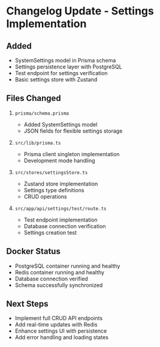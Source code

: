 # Changelog Update - Settings Implementation

## Added
- SystemSettings model in Prisma schema
- Settings persistence layer with PostgreSQL
- Test endpoint for settings verification
- Basic settings store with Zustand

## Files Changed
1. `prisma/schema.prisma`
   - Added SystemSettings model
   - JSON fields for flexible settings storage

2. `src/lib/prisma.ts`
   - Prisma client singleton implementation
   - Development mode handling

3. `src/stores/settingsStore.ts`
   - Zustand store implementation
   - Settings type definitions
   - CRUD operations

4. `src/app/api/settings/test/route.ts`
   - Test endpoint implementation
   - Database connection verification
   - Settings creation test

## Docker Status
- PostgreSQL container running and healthy
- Redis container running and healthy
- Database connection verified
- Schema successfully synchronized

## Next Steps
- Implement full CRUD API endpoints
- Add real-time updates with Redis
- Enhance settings UI with persistence
- Add error handling and loading states
